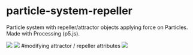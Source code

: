 # particle-system-repeller
Particle system with repeller/attractor objects applying force on Particles. Made with Processing (p5.js).

<img src="https://media.giphy.com/media/l3fQwsmMkMf791720/giphy.gif"/>

<img src="https://media.giphy.com/media/l46CsvyzpqgmAW1dC/giphy.gif"/>
#modifying attractor / repeller attributes

<img src = "https://media.giphy.com/media/3o7TKMIkkM1SHC2eEE/giphy.gif"/>
